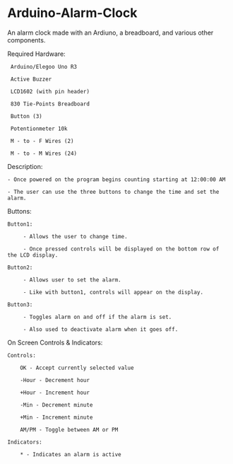 # Arduino-Alarm-Clock
An alarm clock made with an Ardiuno, a breadboard, and various other components.

Required Hardware:

     Arduino/Elegoo Uno R3
     
     Active Buzzer
     
     LCD1602 (with pin header)
     
     830 Tie-Points Breadboard
     
     Button (3)
     
     Potentionmeter 10k
     
     M - to - F Wires (2)
     
     M - to - M Wires (24) 

Description:

	- Once powered on the program begins counting starting at 12:00:00 AM

    - The user can use the three buttons to change the time and set the alarm.

Buttons:

    Button1:
	
         - Allows the user to change time.
         
         - Once pressed controls will be displayed on the bottom row of the LCD display.
         
    Button2:
	
         - Allows user to set the alarm.
         
         - Like with button1, controls will appear on the display.
         
    Button3:
	
         - Toggles alarm on and off if the alarm is set.
         
         - Also used to deactivate alarm when it goes off.

On Screen Controls & Indicators:

	Controls:
	
		OK - Accept currently selected value
		
		-Hour - Decrement hour
		
		+Hour - Increment hour
		
		-Min - Decrement minute
		
		+Min - Increment minute
		
		AM/PM - Toggle between AM or PM
		
	Indicators:
	
		* - Indicates an alarm is active
